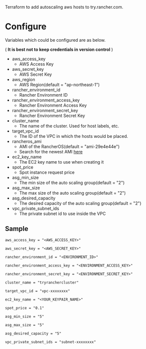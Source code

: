 Terraform to add autoscaling aws hosts to try.rancher.com.


# Configure
Variables which could be configured are as below.

( **It is best not to keep credentials in version control** )

* aws_access_key
  * AWS Access Key
* aws_secret_key
  * AWS Secret Key
* aws_region
  * AWS Region(default = "ap-northeast-1")
* rancher_environment_id
  * Rancher Environment ID
* rancher_environment_access_key
  * Rancher Environment Access Key
* rancher_environment_secret_key
  * Rancher Environment Secret Key
* cluster_name
  * The name of the cluster. Used for host labels, etc.
* target_vpc_id
  * The ID of the VPC in which the hosts would be placed.
* rancheros_ami
  * AMI of the RancherOS(default = "ami-29e4e44e")
  * Search for the newest AMI [here](https://github.com/rancher/os)
* ec2_key_name
  * The EC2 key name to use when creating it
* spot_price
  * Spot instance request price
* asg_min_size
  * The min size of the auto scaling group(default = "2")
* asg_max_size
  * The max size of the auto scaling group(default = "2")
* asg_desired_capacity
  * The desired capacity of the auto scaling group(default = "2")
* vpc_private_subnet_ids
  * The private subnet id to use inside the VPC


## Sample

```
aws_access_key = "<AWS_ACCESS_KEY>"

aws_secret_key = "<AWS_SECRET_KEY>"

rancher_environment_id = "<ENVIRONMENT_ID>"

rancher_environment_access_key = "<ENVIRONMENT_ACCESS_KEY>"

rancher_environment_secret_key = "<ENVIRONMENT_SECRET_KEY>"

cluster_name = "tryranchercluster"

target_vpc_id = "vpc-xxxxxxxx"

ec2_key_name = "<YOUR_KEYPAIR_NAME>"

spot_price = "0.1"

asg_min_size = "5"

asg_max_size = "5"

asg_desired_capacity = "5"

vpc_private_subnet_ids = "subnet-xxxxxxxx"
```